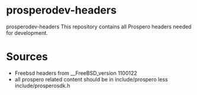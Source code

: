 # prosperodev-headers
prosperodev-headers
This repository contains all Prospero headers needed for development.

Sources
===================

- Freebsd headers from __FreeBSD_version 1100122
- all prospero related content should be in include/prospero less include/prosperosdk.h 

